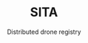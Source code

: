 ---
layout: project
tag: grid

title: SITA
subtitle: Distributed drone registry
industry: Aviation IT<br>
    Telecoms Multinational
deliverables: 

summary: 

challenge: 

delivery:
    <div class="col--xl4 col--lg6 col--md8">
        Applied Blockchain has been commissioned by SITA, the world’s leading specialist in air transport communications and information technology for the aviation industry with a turnover of $1.6 Billion and 4,500 employees, to develop the world’s first distributed drone registry. The private blockchain platform brings together drone operators, drone manufactures and regulators together with a single source of truth.
    </div>
    <div class="col--xl4 col--lg6 col--md8">
        Flight path data captured by a drone during a flight can be uploaded onto the same shared ledger and represented visually on an interactive map. As this data is attached to a registered drone, aviation authorities can plot the flights of a specific drone, all drones of a given operator, or even all drones from a specific manufacturer, all on a single map and in real time. This access to data is a paradigm shift from legacy based systems, which inherently rely upon a single trusted party to maintain the data and provide the correct level of access to users.
    </div>

results:

results-content:

results-comment:

testimonial-id: stephane-cheikh
testimonial-quote: Applied Blockchain have always been very helpful by coming up with new concepts and new developments. They challenge you as a customer, they say ‘have you thought about this, have you thought about that?’. This has been very refreshing and I would definitely recommend Applied Blockchain.
testimonial-name: Stephane Cheikh
testimonial-job: Ventures & Innovation Manager, SITA
---